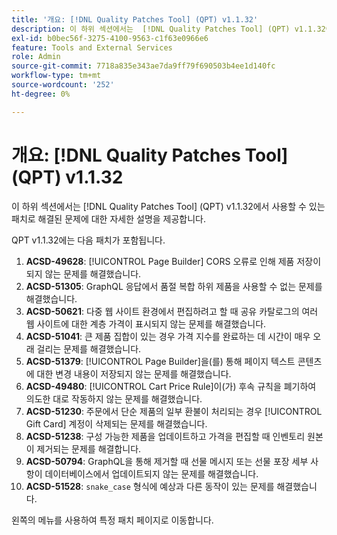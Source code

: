 ```yaml
---
title: '개요: [!DNL Quality Patches Tool] (QPT) v1.1.32'
description: 이 하위 섹션에서는  [!DNL Quality Patches Tool] (QPT) v1.1.32에서 사용할 수 있는 패치로 해결된 문제에 대한 자세한 설명을 제공합니다.
exl-id: b0bec56f-3275-4100-9563-c1f63e0966e6
feature: Tools and External Services
role: Admin
source-git-commit: 7718a835e343ae7da9ff79f690503b4ee1d140fc
workflow-type: tm+mt
source-wordcount: '252'
ht-degree: 0%

---
```


# 개요: [!DNL Quality Patches Tool] (QPT) v1.1.32

이 하위 섹션에서는 [!DNL Quality Patches Tool] (QPT) v1.1.32에서 사용할 수 있는 패치로 해결된 문제에 대한 자세한 설명을 제공합니다.

QPT v1.1.32에는 다음 패치가 포함됩니다.

1. **ACSD-49628**: [!UICONTROL Page Builder] CORS 오류로 인해 제품 저장이 되지 않는 문제를 해결했습니다.
1. **ACSD-51305**: GraphQL 응답에서 품절 복합 하위 제품을 사용할 수 없는 문제를 해결했습니다.
1. **ACSD-50621**: 다중 웹 사이트 환경에서 편집하려고 할 때 공유 카탈로그의 여러 웹 사이트에 대한 계층 가격이 표시되지 않는 문제를 해결했습니다.
1. **ACSD-51041**: 큰 제품 집합이 있는 경우 가격 지수를 완료하는 데 시간이 매우 오래 걸리는 문제를 해결했습니다.
1. **ACSD-51379**: [!UICONTROL Page Builder]을(를) 통해 페이지 텍스트 콘텐츠에 대한 변경 내용이 저장되지 않는 문제를 해결했습니다.
1. **ACSD-49480**: [!UICONTROL Cart Price Rule]이(가) 후속 규칙을 폐기하여 의도한 대로 작동하지 않는 문제를 해결했습니다.
1. **ACSD-51230**: 주문에서 단순 제품의 일부 환불이 처리되는 경우 [!UICONTROL Gift Card] 계정이 삭제되는 문제를 해결했습니다.
1. **ACSD-51238**: 구성 가능한 제품을 업데이트하고 가격을 편집할 때 인벤토리 원본이 제거되는 문제를 해결합니다.
1. **ACSD-50794**: GraphQL을 통해 제거할 때 선물 메시지 또는 선물 포장 세부 사항이 데이터베이스에서 업데이트되지 않는 문제를 해결했습니다.
1. **ACSD-51528**: `snake_case` 형식에 예상과 다른 동작이 있는 문제를 해결했습니다.

왼쪽의 메뉴를 사용하여 특정 패치 페이지로 이동합니다.
